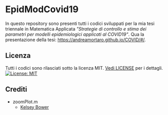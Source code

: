 # EpidModCovid19

In questo repository sono presenti tutti i codici sviluppati per la mia tesi triennale in Matematica Applicata *"Strategie di controllo e stima dei parametri per modelli epidemiologici applicati al COVID19"*. Qua la presentazione della tesi: https://andreamortaro.github.io/COVID/#/.

## Licenza

Tutti i codici sono rilasciati sotto la licenza MIT. [Vedi LICENSE](https://github.com/andreamortaro/EpidModCovid19/blob/master/LICENSE) per i dettagli.  [![License: MIT](https://img.shields.io/badge/License-MIT-yellow.svg)](https://opensource.org/licenses/MIT)

## Crediti
  - zoomPlot.m
    * [Kelsey Bower](https://it.mathworks.com/matlabcentral/fileexchange/59857-zoomplot)

